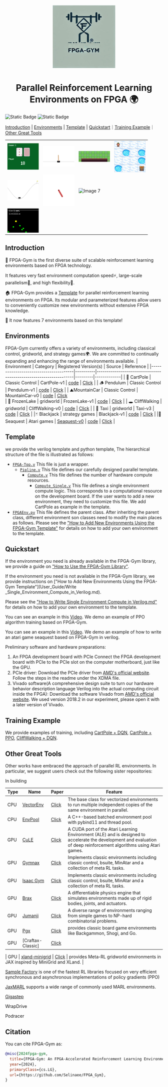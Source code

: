 
<h1 align="center"><img src="Docs/image/logo.png" alt="Description" width="200"/>
<h1 align="center">Parallel Reinforcement Learning Environments on FPGA 🌍</h1>


![Static Badge](https://img.shields.io/badge/test-passing-green)
![Static Badge](https://img.shields.io/badge/license-MIT-orange)

[Introduction](#introduction) | [Environments](#environments) | [Template](#template) | [Quickstart](#quickstart)｜[Training Example](#training-example)｜[Other Great Tools](#other-great-tools) 

<table>
  <tr>
    <td><img src="Docs/image/blackjack1.gif" alt="Image 1" width="100"/></td>
    <td><img src="Docs/image/cart_pole.gif" alt="Image 2" width="100"/></td>
    <td><img src="Docs/image/cliff_walking.gif" alt="Image 3" width="100"/></td>
    <td><img src="Docs/image/frozen_lake.gif" alt="Image 4" width="100"/></td>
  </tr>
  <tr>
    <td><img src="Docs/image/mountain_car.gif" alt="Image 5" width="100"/></td>
    <td><img src="Docs/image/pendulum.gif" alt="Image 6" width="100"/></td>
    <td><img src="Docs/image/taxi.gif" alt="Image 7" width="100"/></td>

  </tr>
    <td><img src="Docs/image/seaquest.gif" alt="Image 7" width="100"/></td>
</table>

## Introduction
💎 FPGA-Gym is the first diverse suite of scalable reinforcement learning environments based on FPGA technology.

It features very fast environment computation speed⚡️, large-scale parallelism🏅, and high flexibility🌊.

🏠 FPGA-Gym provides a [Template](Template/Pipeline.v) for parallel reinforcement learning environments on FPGA.
Its modular and parameterized features allow users to conveniently customize new environments without extensive FPGA knowledge.

🌌 It now features 7 environments based on this template!

## Environments
FPGA-Gym currently offers a variety of environments, including classical control, gridworld, and strategy games🌍. 
We are committed to continually expanding and enhancing the range of environments available.
| Environment                           | Category | Registered Version(s)                                           | Source  | Reference |
|---------------------------------------|----------|------------------------------------------------------------------|---------|-------------|
|  🍎 CartPole                            | Classic Control    | CartPole-v1                                                     | [code](github/Environment/CartPole) | [Click](https://gymnasium.farama.org/environments/classic_control/cart_pole/)    |
| 🪵 Pendulum                       | Classic Control    | Pendulum-v1                                                | [code](github/Environment/Pendulum) | [Click](https://gymnasium.farama.org/environments/classic_control/pendulum/)    |
|  ⛰️MountainCar                       | Classic Control    | MountainCar-v0                                              | [code](github/Environment/MountainCar) | [Click](https://gymnasium.farama.org/environments/classic_control/mountain_car/)   
| 🧊 FrozenLake                        | gridworld    | FrozenLake-v1                                                  | [code](github/Environment/FrozenLake) | [Click](https://gymnasium.farama.org/environments/toy_text/frozen_lake/)    |
|  🕳️ CliffWalking                          | gridworld    | CliffWalking-v0                | [code](github/Environment/CliffWalking) | [Click](https://gymnasium.farama.org/environments/toy_text/cliff_walking/)    |
| 🚕 Taxi                             | gridworld    | Taxi-v3                                 | [code](github/Environment/Taxi) | [Click](https://gymnasium.farama.org/environments/toy_text/taxi/)    |
|🃏 Blackjack                   | strategy games    | Blackjack-v1                                            | [code](github/Environment/BlackJack) | [Click](https://gymnasium.farama.org/environments/toy_text/blackjack/)    |
|🚢 Seaquest                   | Atari games    |          [Seaquest-v0](https://github.com/Selinaee/FPGA_Gym/blob/main/Environment/Atari/Seaquest/Seaquest_fig_210x160.py)                                  | [code](github/Environment/Seaquest) | [Click](https://atariage.com/manual_html_page.php?SoftwareLabelID=424)    |

## Template
we provide the verilog template and python template, The hierarchical structure of the file is illustrated as follows:
* [`FPGA-Top.v`](Template/FPGA_Top.v) This file is just a wrapper.
    * [`Pipline.v`](Template/Pipeline.v) This file defines our carefully designed parallel template.
        * [`Compute.v`](Template/Compute.v) This file defines the number of hardware compute resources. 
            * [`Compute_Single.v`](Template/Compute_Single.v) This file defines a single environment compute logic. This corresponds to a computational resource on the development board. If the user wants to add a new environment, they need to customize this file. We add CartPole as example in the template.
* [`FPGAEnv.py`](Template/FPGAEnv.py) This file defines the parent class. After inheriting the parent class, different environment son classes need to modify the main places as follows.
Please see the ["How to Add New Environments Using the FPGA-Gym Template"](User_Guide/Add_New_Environments.md) for details on how to add your own environment to the template.

## Quickstart
If the environment you need is already available in the FPGA-Gym library, we provide a guide on ["How to Use the FPGA-Gym Library"](User_Guide/Use_the_FPGA-Gym_Library.md). 

If the environment you need is not available in the FPGA-Gym library, we provide instructions on ["How to Add New Environments Using the FPGA-Gym Template"](User_Guide/Write _Single_Environment_Compute_in_Verilog.md).

Please see the ["How to Write Single Environment Compute in Verilog.md"](github/User_Guide) for details on how to add your own environment to the template.

You can see an example in this [Video](https://www.bilibili.com/video/BV12tV4e1EVw/?vd_source=3bfa69ca5962fd1ea8f48c880ae9844c). We demo
an example of PPO algorithm training based on FPGA-Gym.

You can see an example in this [Video](https://youtu.be/hgF3JZtLvZw). We demo
an example of how to write an atari game seaquest based on FPGA-Gym in verilog.


Preliminary software and hardware preparations:
1. An FPGA development board with PCIe
        Connect the FPGA development board with PCIe to the PCIe slot on the computer motherboard, just like the GPU.
2. PCIe driver: 
        Download the PCIe driver from [AMD's official website](https://support.xilinx.com/s/article/65444?language=en_US). 
        Follow the steps in the readme under the XDMA file.
3. Vivado software(A comprehensive design suite to turn our hardware behavior description language Verilog into the actual computing circuit inside the FPGA):
        Download the software Vivado from [AMD's official website](https://www.xilinx.com/support/download.html).
        We used version 2018.2 in our experiment, please open it with a later version of Vivado.

## Training Example
We provide examples of training, including [CartPole + DQN](github/Training_Example/CartPole_DQN), [CartPole + PPO](github/Training_Example/CartPole_PPO), [CliffWalking + DQN](github/Training_Example/CliffWalking_DQN).


## Other Great Tools

Other works have embraced the approach of parallel RL environments. In particular, we suggest users check out the following sister repositories:

In building

| Type                           | Name |  Paper                                 |  Feature|
|-------------------------------|------------------|---------------------------------------------------------------------------|-------------|
|  CPU                         |  [VectorEnv](https://gymnasium.farama.org/api/vector/)  | [Click]()                                                   | The base class for vectorized environments to run multiple independent copies of the same environment in parallel. | 
|  CPU                         |  [EnvPool](https://github.com/sail-sg/envpool)  | [Click]()                                                   |   A C++-based batched environment pool with pybind11 and thread pool. |
|  GPU                         |  [CuLE](https://github.com/NVlabs/cule) | [Click]()                                                   |   A CUDA port of the Atari Learning Environment (ALE) and is designed to accelerate the development and evaluation of deep reinforcement algorithms using Atari games. |
|  GPU                         |  [Gymnax]()  | [Click]()                                                   |   Implements classic environments including classic control, bsuite, MinAtar and a collection of meta RL tasks. |
|  GPU                         |  [Isaac Gym](https://github.com/isaac-sim/IsaacGymEnvs)  | [Click]()                                                   |   Implements classic environments including classic control, bsuite, MinAtar and a collection of meta RL tasks. |
|  GPU                         |  [Brax](https://github.com/google/brax)   | [Click]()                                                   |  A differentiable physics engine that simulates environments made up of rigid bodies, joints, and actuators.|
|  GPU                         |  [Jumanji](https://github.com/instadeepai/jumanji)   | [Click]()                                                   |  A diverse range of environments ranging from simple games to NP-hard combinatorial problems.|
|  GPU                         |  [Pgx](https://github.com/sotetsuk/pgx) | [Click]()                                                   | provides classic board game environments like Backgammon, Shogi, and Go.|
|  GPU                         |  [Craftax-Classic] | [Click]()                                                   | |

|  GPU                         |  [xland-minigrid]() | [Click]()                                                   | provides Meta-RL gridworld environments in JAX inspired by MiniGrid and XLand. |


[Sample Factory](https://github.com/alex-petrenko/sample-factory) is one of the fastest RL libraries focused on very efficient synchronous and asynchronous implementations of policy gradients (PPO)


[JaxMARL](https://github.com/FLAIROx/JaxMARL) supports a wide range of commonly used MARL environments. 

[Gigastep ](https://github.com/mlech26l/gigastep)

WrapDrive

Podracer


## Citation

You can cite FPGA-Gym as:

```bibtex
@misc{2024fpga-gym,
  title={FPGA-Gym: An FPGA-Accelerated Reinforcement Learning Environment Simulation Framework},
  year={2024},
  primaryClass={cs.LG},
  url={https://github.com/Selinaee/FPGA_Gym},
}
